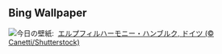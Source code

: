 ## Bing Wallpaper
![](https://www.bing.com/th?id=OHR.ElbePhilharmonic_JA-JP5541486306_UHD.jpg&w=1000)今日の壁紙: &nbsp;[エルプフィルハーモニー・ハンブルク, ドイツ (© Canetti/Shutterstock)](https://www.bing.com/th?id=OHR.ElbePhilharmonic_JA-JP5541486306_UHD.jpg)
<br><br/>
